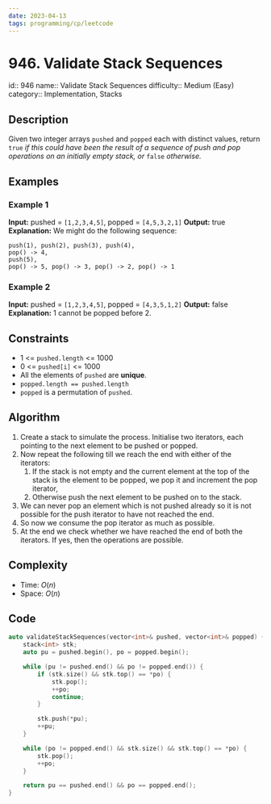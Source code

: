 ```yaml
---
date: 2023-04-13
tags: programming/cp/leetcode
---
```


# 946. Validate Stack Sequences 

id:: 946
name:: Validate Stack Sequences
difficulty:: Medium (Easy)
category:: Implementation, Stacks

## Description
Given two integer arrays `pushed` and `popped` each with distinct values, return `true` _if this could have been the result of a sequence of push and pop operations on an initially empty stack, or_ `false` _otherwise._

## Examples
### Example 1
**Input:** pushed = `[1,2,3,4,5]`, popped = `[4,5,3,2,1]`
**Output:** true
**Explanation:** We might do the following sequence:
```
push(1), push(2), push(3), push(4),
pop() -> 4,
push(5),
pop() -> 5, pop() -> 3, pop() -> 2, pop() -> 1
```

### Example 2
**Input:** pushed = `[1,2,3,4,5]`, popped = `[4,3,5,1,2]`
**Output:** false
**Explanation:** 1 cannot be popped before 2.

## Constraints
-   $1$ <= `pushed.length` <= $1000$
-   $0$ <= `pushed[i]` <= $1000$
-   All the elements of `pushed` are **unique**.
-   `popped.length == pushed.length`
-   `popped` is a permutation of `pushed`.

## Algorithm
1. Create a stack to simulate the process. Initialise two iterators, each pointing to the next element to be pushed or popped.
2. Now repeat the following till we reach the end with either of the iterators:
	1. If the stack is not empty and the current element at the top of the stack is the element to be popped, we pop it and increment the pop iterator,
	2. Otherwise push the next element to be pushed on to the stack.
3. We can never pop an element which is not pushed already so it is not possible for the push iterator to have not reached the end.
4. So now we consume the pop iterator as much as possible.
5. At the end we check whether we have reached the end of both the iterators. If yes, then the operations are possible.

## Complexity
- Time: $O(n)$
- Space: $O(n)$

## Code
```cpp
auto validateStackSequences(vector<int>& pushed, vector<int>& popped) {
	stack<int> stk;
	auto pu = pushed.begin(), po = popped.begin();

	while (pu != pushed.end() && po != popped.end()) {
		if (stk.size() && stk.top() == *po) {
			stk.pop();
			++po;
			continue;
		}

		stk.push(*pu);
		++pu;
	}

	while (po != popped.end() && stk.size() && stk.top() == *po) {
		stk.pop();
		++po;
	}

	return pu == pushed.end() && po == popped.end();
}
```
